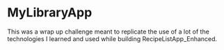 # MyLibraryApp

This was a wrap up challenge meant to replicate the use of a lot of the technologies I learned and used while building
RecipeListApp_Enhanced.
